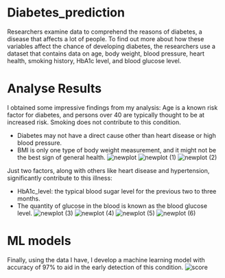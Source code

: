 # Diabetes_prediction
Researchers examine data to comprehend the reasons of diabetes, a disease that affects a lot of people. To find out more about how these variables affect the chance of developing diabetes, the researchers use a dataset that contains data on age, body weight, blood pressure, heart health, smoking history, HbA1c level, and blood glucose level.
 
 # Analyse Results
 I obtained some impressive findings from my analysis:
Age is a known risk factor for diabetes, and persons over 40 are typically thought to be at increased risk. Smoking does not contribute to this condition.
- Diabetes may not have a direct cause other than heart disease or high blood pressure.
- BMI is only one type of body weight measurement, and it might not be the best sign of general health.
![newplot](https://user-images.githubusercontent.com/67378945/235770775-de7fecb2-7f91-4dca-be06-d3be240cf811.png)
![newplot (1)](https://user-images.githubusercontent.com/67378945/235770802-991927ef-f02e-4be9-bee8-76bdaa1fa9e2.png)
![newplot (2)](https://user-images.githubusercontent.com/67378945/235770835-4f52ddba-6962-41bd-8509-6d131750d268.png)


Just two factors, along with others like heart disease and hypertension, significantly contribute to this illness:
- HbA1c_level: the typical blood sugar level for the previous two to three months.
- The quantity of glucose in the blood is known as the blood glucose level.
![newplot (3)](https://user-images.githubusercontent.com/67378945/235770956-d9043bc6-235d-4d4f-8bc3-d46afb89fd4d.png)
![newplot (4)](https://user-images.githubusercontent.com/67378945/235771163-68c596d1-2d28-4548-b697-0746f2a92be9.png)
![newplot (5)](https://user-images.githubusercontent.com/67378945/235771015-4c245f7a-0b60-4290-9d35-356b275599ed.png)
![newplot (6)](https://user-images.githubusercontent.com/67378945/235771039-60c9cd71-0089-4ed1-a78f-e9c7f67775ac.png)


# ML models

Finally, using the data I have, I develop a machine learning model with accuracy of 97% to aid in the early detection of this condition.
![score](https://user-images.githubusercontent.com/67378945/235771323-5a4e921a-7407-45a6-8cc4-b0c9981a5ac2.jpg)
